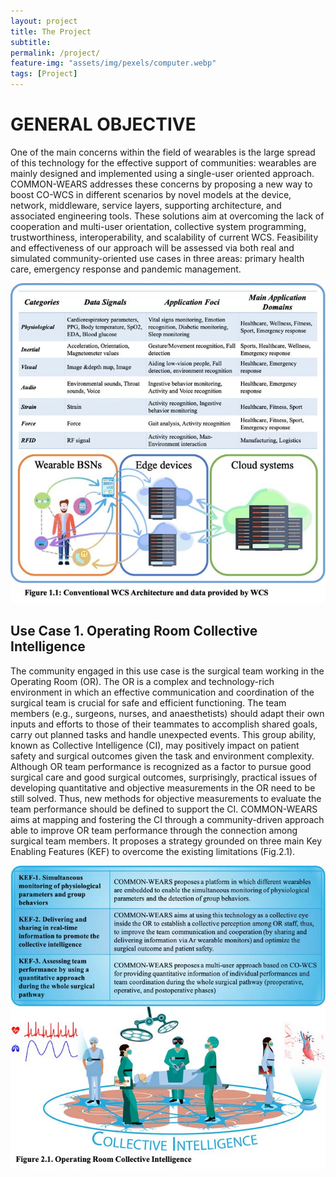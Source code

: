 ```yaml
---
layout: project
title: The Project
subtitle:   
permalink: /project/
feature-img: "assets/img/pexels/computer.webp"
tags: [Project]
---
```


# GENERAL OBJECTIVE

One of the main concerns within the field of wearables is the large spread of this technology for the effective support of communities: wearables are mainly designed and implemented using a single-user oriented approach. COMMON-WEARS addresses these concerns by proposing a new way to boost CO-WCS in different scenarios by novel models at the device, network, middleware, service layers, supporting architecture, and associated engineering tools. These solutions aim at overcoming the lack of cooperation and multi-user orientation, collective system programming, trustworthiness, interoperability, and scalability of current WCS. Feasibility and effectiveness of our approach will be assessed via both real and simulated community-oriented use cases in three areas: primary health care, emergency response and pandemic management.

![fig_1](../assets/img/project/modelloA_2020HCWWLP_1.jpg "Conventional WCS Architecture and data provided by WCS")

## Use Case 1. Operating Room Collective Intelligence
The community engaged in this use case is the surgical team working in the Operating Room (OR). The OR is a complex and technology-rich environment in which an effective communication and coordination of the
surgical team is crucial for safe and efficient functioning. The team members (e.g., surgeons, nurses, and anaesthetists) should adapt their own inputs and efforts to those of their teammates to accomplish shared
goals, carry out planned tasks and handle unexpected events. This group ability, known as Collective Intelligence (CI), may positively impact on patient safety and surgical outcomes given the task and environment
complexity. Although OR team performance is recognized as a factor to pursue good surgical care and good surgical outcomes, surprisingly, practical issues of developing quantitative and objective measurements in the
OR need to be still solved. Thus, new methods for objective measurements to evaluate the team performance should be defined to support the CI. COMMON-WEARS aims at mapping and fostering the CI through a
community-driven approach able to improve OR team performance through the connection among surgical team members. It proposes a strategy grounded on three main Key Enabling Features (KEF) to overcome the
existing limitations (Fig.2.1).

![fig_2](../assets/img/project/modelloA_2020HCWWLP_2.jpg "Conventional WCS Architecture and data provided by WCS")
